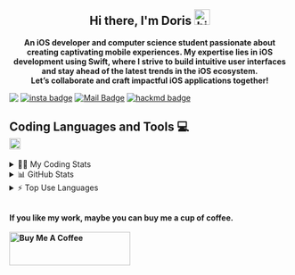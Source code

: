 <h2 align="center">
  <strong>
    Hi there, I'm Doris 
    <img src="https://user-images.githubusercontent.com/1303154/88677602-1635ba80-d120-11ea-84d8-d263ba5fc3c0.gif" width="28px" height="28px" alt="hi">
  </strong>
</h2>

<p align="center">
  <strong>
    An iOS developer and computer science student passionate about creating captivating mobile experiences. My expertise lies in iOS development using Swift, where I strive to build intuitive user interfaces and stay ahead of the latest trends in the iOS ecosystem. </br>Let’s collaborate and craft impactful iOS applications together!
  </strong>
</p>

<div style="display: flex; align-items: center;">

  <img src="https://komarev.com/ghpvc/?username=Doris-WenZiYing">
  <span style="margin-right: 4px;"></span>
  <a href="https://www.instagram.com/dolores_dione/" target="_blank">
  <img src="https://img.shields.io/badge/%20-dolores__dione-e84393?style=flat&labelColor=e84393&logo=instagram&logoColor=white" alt="insta badge">
  </a>
  <span style="margin-right: 4px;"></span>
  <a href="mailto:doris070714@gmail.com">
    <img src="https://img.shields.io/badge/%20-doris070714-c0392b?style=flat&labelColor=c0392b&logo=gmail&logoColor=white" alt="Mail Badge">
  </a>
  <span style="margin-right: 4px;"></span>
  <a href="https://hackmd.io/@rizzyD" target="_blank">
    <img src="https://img.shields.io/badge/%20-%40rizzy__D-%23555d6b?style=flat&logo=mdbook&logoColor=white" alt="hackmd badge">
  </a>
</div>

<h2 align="left">
  <strong>
    Coding Languages and Tools 💻</br>
  </strong>
  <img src="https://cdn.jsdelivr.net/gh/devicons/devicon/icons/swift/swift-original.svg" / height=20 width=20>
</h2>

<details>
<summary> 👩‍💻 My Coding Stats</summary></br>
<!--START_SECTION:waka-->
![Code Time](http://img.shields.io/badge/Code%20Time-4%20hrs%2026%20mins-blue)

**🐱 My GitHub Data** 

> 📦 76.9 kB Used in GitHub's Storage 
 > 
> 🏆 66 Contributions in the Year 2023
 > 
> 🚫 Not Opted to Hire
 > 
> 📜 5 Public Repositories 
 > 
> 🔑 3 Private Repositories 
 > 
**I'm an Early 🐤** 

```text
🌞 Morning                48 commits          ██░░░░░░░░░░░░░░░░░░░░░░░   09.30 % 
🌆 Daytime                378 commits         ██████████████████░░░░░░░   73.26 % 
🌃 Evening                70 commits          ███░░░░░░░░░░░░░░░░░░░░░░   13.57 % 
🌙 Night                  20 commits          █░░░░░░░░░░░░░░░░░░░░░░░░   03.88 % 
```
📅 **I'm Most Productive on Wednesday** 

```text
Monday                   124 commits         ██████░░░░░░░░░░░░░░░░░░░   24.03 % 
Tuesday                  37 commits          ██░░░░░░░░░░░░░░░░░░░░░░░   07.17 % 
Wednesday                154 commits         ███████░░░░░░░░░░░░░░░░░░   29.84 % 
Thursday                 2 commits           ░░░░░░░░░░░░░░░░░░░░░░░░░   00.39 % 
Friday                   51 commits          ██░░░░░░░░░░░░░░░░░░░░░░░   09.88 % 
Saturday                 116 commits         ██████░░░░░░░░░░░░░░░░░░░   22.48 % 
Sunday                   32 commits          ██░░░░░░░░░░░░░░░░░░░░░░░   06.20 % 
```


📊 **This Week I Spent My Time On** 

```text
🕑︎ Time Zone: Asia/Taipei

💬 Programming Languages: 
Markdown                 4 hrs 28 mins       █████████████████░░░░░░░░   67.61 % 
YAML                     52 mins             ███░░░░░░░░░░░░░░░░░░░░░░   13.17 % 
Text                     40 mins             ███░░░░░░░░░░░░░░░░░░░░░░   10.24 % 
Python                   31 mins             ██░░░░░░░░░░░░░░░░░░░░░░░   07.94 % 
Git                      4 mins              ░░░░░░░░░░░░░░░░░░░░░░░░░   01.02 % 

🔥 Editors: 
VS Code                  6 hrs 37 mins       █████████████████████████   100.00 % 

🐱‍💻 Projects: 
Intro                    2 hrs 39 mins       ██████████░░░░░░░░░░░░░░░   40.25 % 
Doris-WenZiYing          2 hrs 10 mins       ████████░░░░░░░░░░░░░░░░░   32.88 % 
yolov5                   53 mins             ███░░░░░░░░░░░░░░░░░░░░░░   13.52 % 
yolov5-master            22 mins             █░░░░░░░░░░░░░░░░░░░░░░░░   05.72 % 
Model                    20 mins             █░░░░░░░░░░░░░░░░░░░░░░░░   05.12 % 

💻 Operating System: 
Mac                      6 hrs 37 mins       █████████████████████████   100.00 % 
```

**I Mostly Code in Swift** 

```text
Swift                    3 repos             █████████░░░░░░░░░░░░░░░░   37.50 % 
C                        2 repos             ██████░░░░░░░░░░░░░░░░░░░   25.00 % 
JavaScript               1 repo              ███░░░░░░░░░░░░░░░░░░░░░░   12.50 % 
HTML                     1 repo              ███░░░░░░░░░░░░░░░░░░░░░░   12.50 % 
Vue                      1 repo              ███░░░░░░░░░░░░░░░░░░░░░░   12.50 % 
```




 Last Updated on 07/06/2023 01:54:56 UTC
<!--END_SECTION:waka-->
</details>

<details> 
<summary> 📊 GitHub Stats </summary>
<img src="https://github-readme-stats.vercel.app/api?username=Doris-WenZiYing&show_icons=true&hide_border=true&count_private=true&theme=dark" alt="Doris-WenZiYing"></br>
<img src="https://github-profile-trophy.vercel.app/?username=Doris-WenZiYing&theme=juicyfresh&no-frame=true&column=4&row=3" alt="Doris-WenZiYing"></br>
<img src="https://github-readme-streak-stats.herokuapp.com/?user=Doris-WenZiYing&theme=dark&hide_border=true" alt="Doris-WenZiYing">
</details>

<details>
<summary> ⚡️ Top Use Languages </summary>
<img src="https://github-readme-stats.vercel.app/api/top-langs?username=Doris-WenZiYing&show_icons=true&locale=en&layout=compact&theme=dark&hide_border=true" alt="Doris-WenZiYing">
</details>

<p>
  </br><strong>If you like my work, maybe you can buy me a cup of coffee.</br></br><strong>
  <a href="https://www.buymeacoffee.com/rizzyD" target="_blank">
    <img 
      src="https://cdn.buymeacoffee.com/buttons/v2/default-yellow.png" 
      alt="Buy Me A Coffee" 
      style="height: 60px !important;width: 217px !important;" 
    />
  </a>
</p>
